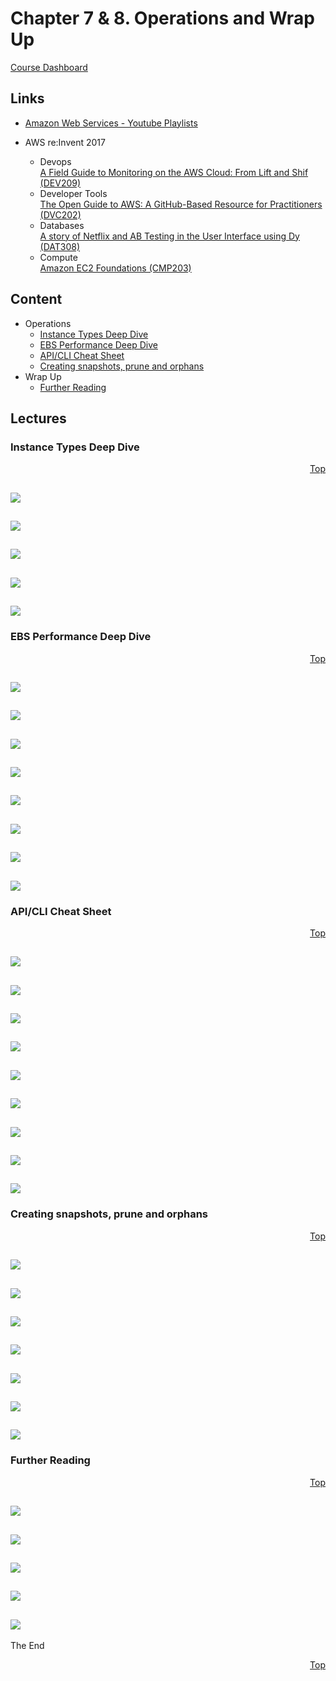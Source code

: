 <a id="top" />

# Chapter 7 & 8. Operations and Wrap Up
[Course Dashboard](https://acloud.guru/course/aws-certified-devops-engineer-professional/dashboard)

## Links

* [Amazon Web Services - Youtube Playlists](https://www.youtube.com/user/AmazonWebServices/playlists)

* AWS re:Invent 2017
  * Devops  
    [A Field Guide to Monitoring on the AWS Cloud: From Lift and Shif (DEV209)](https://www.youtube.com/watch?v=HjhqjG3YWFI&list=PLhrlKZpdzukf34vxrO18JKjMLT_5tGNJi)
  * Developer Tools  
    [The Open Guide to AWS: A GitHub-Based Resource for Practitioners (DVC202)](https://www.youtube.com/watch?v=6LFE4IijMXw&list=PLhrlKZpdzukcXiSxwm8Q-A14n17gZj_kT)
  * Databases  
    [A story of Netflix and AB Testing in the User Interface using Dy (DAT308)](https://www.youtube.com/watch?v=k8PTetgYzLA&list=PLhrlKZpdzuketnzOgclLSIXCacM84ryFX)
  * Compute  
    [Amazon EC2 Foundations (CMP203)](https://www.youtube.com/watch?v=97Wi7V1wLYA&list=PLhrlKZpdzukeiPpqZ3C7r-6DDqr0pWTow)

## Content
* Operations
  * [Instance Types Deep Dive](#instance-types)
  * [EBS Performance Deep Dive](#ebs)
  * [API/CLI Cheat Sheet](#api-cli)
  * [Creating snapshots, prune and orphans](#snapshots)
* Wrap Up
  * [Further Reading](#reading)


## Lectures

<a id="instance-types"></a>

### Instance Types Deep Dive
<p align="right"><a href="#top">Top</a></p>

![](Screenshot%20from%202018-04-16%2018-47-54.png)
---
![](Screenshot%20from%202018-04-16%2018-55-10.png)
---
![](Screenshot%20from%202018-04-16%2018-57-21.png)
---
![](Screenshot%20from%202018-04-16%2018-59-29.png)
---
![](Screenshot%20from%202018-04-16%2019-00-57.png)
---

<a id="ebs"></a>

### EBS Performance Deep Dive
<p align="right"><a href="#top">Top</a></p>

![](Screenshot%20from%202018-04-16%2019-03-09.png)
---
![](Screenshot%20from%202018-04-16%2019-03-47.png)
---
![](Screenshot%20from%202018-04-16%2019-05-24.png)
---
![](Screenshot%20from%202018-04-16%2019-09-28.png)
---
![](Screenshot%20from%202018-04-16%2019-10-42.png)
---
![](Screenshot%20from%202018-04-16%2019-11-55.png)
---
![](Screenshot%20from%202018-04-16%2019-13-30.png)
---
![](Screenshot%20from%202018-04-16%2019-14-44.png)
---

<a id="api-cli"></a>

### API/CLI Cheat Sheet
<p align="right"><a href="#top">Top</a></p>

![](Screenshot%20from%202018-04-16%2019-16-15.png)
---
![](Screenshot%20from%202018-04-16%2019-16-25.png)
---
![](Screenshot%20from%202018-04-16%2019-18-10.png)
---
![](Screenshot%20from%202018-04-16%2019-19-08.png)
---
![](Screenshot%20from%202018-04-16%2019-20-14.png)
---
![](Screenshot%20from%202018-04-16%2019-22-11.png)
---
![](Screenshot%20from%202018-04-16%2019-23-38.png)
---
![](Screenshot%20from%202018-04-16%2019-24-24.png)
---
![](Screenshot%20from%202018-04-16%2019-25-21.png)
---

<a id="snapshots"></a>

### Creating snapshots, prune and orphans
<p align="right"><a href="#top">Top</a></p>

![](Screenshot%20from%202018-04-16%2019-25-46.png)
---
![](Screenshot%20from%202018-04-16%2019-27-04.png)
---
![](Screenshot%20from%202018-04-16%2019-27-07.png)
---
![](Screenshot%20from%202018-04-16%2019-27-23.png)
---
![](Screenshot%20from%202018-04-16%2019-29-03.png)
---
![](Screenshot%20from%202018-04-16%2019-29-08.png)
---
![](Screenshot%20from%202018-04-16%2019-29-20.png)
---

<a id="reading"></a>

### Further Reading
<p align="right"><a href="#top">Top</a></p>

![](Screenshot%20from%202018-04-16%2019-30-57.png)
---
![](Screenshot%20from%202018-04-16%2019-31-34.png)
---
![](Screenshot%20from%202018-04-16%2019-32-41.png)
---
![](Screenshot%20from%202018-04-16%2019-33-21.png)
---
![](Screenshot%20from%202018-04-16%2019-36-32.png)
---

The End

<p align="right"><a href="#top">Top</a></p>